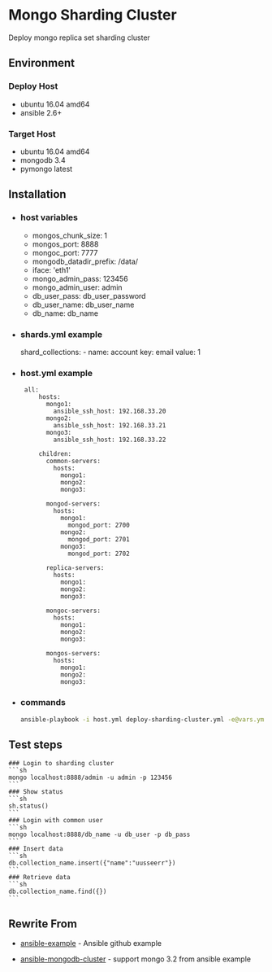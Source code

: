 # Mongo Sharding Cluster

Deploy mongo replica set sharding cluster

## Environment
### Deploy Host
  - ubuntu 16.04 amd64
  - ansible 2.6+
### Target Host
  - ubuntu 16.04 amd64
  - mongodb 3.4
  - pymongo latest

## Installation
- ### host variables
    
    - mongos_chunk_size: 1
    - mongos_port: 8888
    - mongoc_port: 7777
    - mongodb_datadir_prefix: /data/
    - iface: 'eth1'
    - mongo_admin_pass: 123456
    - mongo_admin_user: admin
    - db_user_pass: db_user_password
    - db_user_name: db_user_name
    - db_name: db_name

-  ### shards.yml example

	shard_collections:
          - name: account
            key: email
            value: 1

-  ### host.yml example

        all:
            hosts:
              mongo1:
                ansible_ssh_host: 192.168.33.20
              mongo2:
                ansible_ssh_host: 192.168.33.21
              mongo3:
                ansible_ssh_host: 192.168.33.22

            children:
              common-servers:
                hosts: 
                  mongo1:
                  mongo2:
                  mongo3:

              mongod-servers:
                hosts:
                  mongo1:
                    mongod_port: 2700
                  mongo2:
                    mongod_port: 2701
                  mongo3:
                    mongod_port: 2702

              replica-servers:
                hosts:
                  mongo1:
                  mongo2:
                  mongo3:

              mongoc-servers:
                hosts:
                  mongo1:
                  mongo2:
                  mongo3:

              mongos-servers:
                hosts:
                  mongo1:
                  mongo2:
                  mongo3:

- ### commands
    
  ```sh
  ansible-playbook -i host.yml deploy-sharding-cluster.yml -e@vars.yml
  ```

## Test steps

    ### Login to sharding cluster
    ```sh
    mongo localhost:8888/admin -u admin -p 123456
    ```
    ### Show status
    ```sh
    sh.status()
    ```
    ### Login with common user
    ```sh
    mongo localhost:8888/db_name -u db_user -p db_pass
    ```
    ### Insert data
    ```sh
    db.collection_name.insert({"name":"uusseerr"})
    ```
    ### Retrieve data
    ```sh
    db.collection_name.find({})
    ```

## Rewrite From
* [ansible-example] - Ansible github example
* [ansible-mongodb-cluster] - support mongo 3.2 from ansible example

    [ansible-example]: <https://github.com/ansible/ansible-examples>
    [ansible-mongodb-cluster]: <https://github.com/twoyao/ansible-mongodb-cluster>
